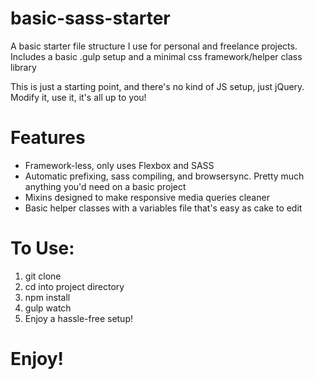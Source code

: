 # basic-sass-starter

<p>
A basic starter file structure I use for personal and freelance projects. Includes a basic .gulp setup and a minimal css framework/helper class library
</p>

<p>
This is just a starting point, and there's no kind of JS setup, just jQuery. Modify it, use it, it's all up to you!
</p>

<h1> Features </h1>
<ul>
<li> Framework-less, only uses Flexbox and SASS </li>
<li>Automatic prefixing, sass compiling, and browsersync. Pretty much anything you'd need on a basic project </li>
<li>Mixins designed to make responsive media queries cleaner </li>
<li>Basic helper classes with a variables file that's easy as cake to edit </li>
</ul>

<h1> To Use: </h1>

<ol>
<li>git clone</li>
<li>cd into project directory</li>
<li>npm install</li>
<li>gulp watch</li>
<li> Enjoy a hassle-free setup! </li>
</ol>

<h1> Enjoy! </h1>
